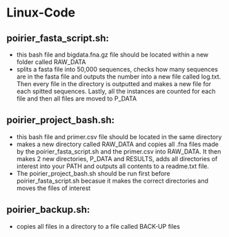 # Linux-Code

## poirier_fasta_script.sh:
- this bash file and bigdata.fna.gz file should be located within a new folder called RAW_DATA
- splits a fasta file into 50,000 sequences, checks how many sequences are in the fasta file and outputs the number into a new file called log.txt. Then every file in the directory is outputted and makes a new file for each spitted sequences. Lastly, all the instances are counted for each file and then all files are moved to P_DATA 

## poirier_project_bash.sh:
- this bash file and primer.csv file should be located in the same directory
- makes a new directory called RAW_DATA and copies all .fna files made by the poirier_fasta_script.sh and the primer.csv into RAW_DATA. It then makes 2 new directories, P_DATA and RESULTS, adds all directories of interest into your PATH and outputs all contents to a readme.txt file.
- The poirier_project_bash.sh should be run first before poirier_fasta_script.sh becasue it makes the correct directories and moves the files of interest

## poirier_backup.sh:
- copies all files in a directory to a file called BACK-UP files 


